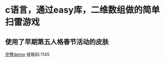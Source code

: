 # c语言，通过easy库，二维数组做的简单扫雷游戏
## 使用了早期第五人格春节活动的皮肤
[完整demo](https://pan.baidu.com/s/1k8akc9K34UKXPkZSArP7nw "度盘")
提取码:1145
